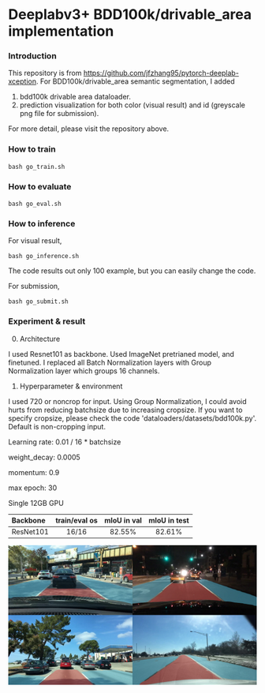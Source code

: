 # Deeplabv3+ BDD100k/drivable_area implementation

### Introduction

This repository is from https://github.com/jfzhang95/pytorch-deeplab-xception.
For BDD100k/drivable_area semantic segmentation, I added 
1. bdd100k drivable area dataloader.
2. prediction visualization for both color (visual result) and id (greyscale png file for submission).

For more detail, please visit the repository above.

### How to train
```Shell
bash go_train.sh
```


### How to evaluate
```Shell
bash go_eval.sh
```

### How to inference
For visual result,
```Shell
bash go_inference.sh
```
The code results out only 100 example, but you can easily change the code. 

For submission, 
```Shell
bash go_submit.sh
```

### Experiment & result

0. Architecture

 I used Resnet101 as backbone. Used ImageNet pretrianed model, and finetuned. I replaced all Batch Normalization layers with Group Normalization layer which groups 16 channels. 

1. Hyperparameter & environment

 I used 720 or noncrop for input. Using Group Normalization, I could avoid hurts from reducing batchsize due to increasing cropsize. If you want to specify cropsize, please check the code 'dataloaders/datasets/bdd100k.py'. Default is non-cropping input.
 
 Learning rate: 0.01 / 16 * batchsize
 
 weight_decay: 0.0005
 
 momentum: 0.9
 
 max epoch: 30
 
 Single 12GB GPU

| Backbone  | train/eval os  |mIoU in val | mIoU in test |
| :-------- | :------------: |:---------: | :-----------:|
| ResNet101 | 16/16          | 82.55%     | 82.61%       |

![Results](prd/result.png)
